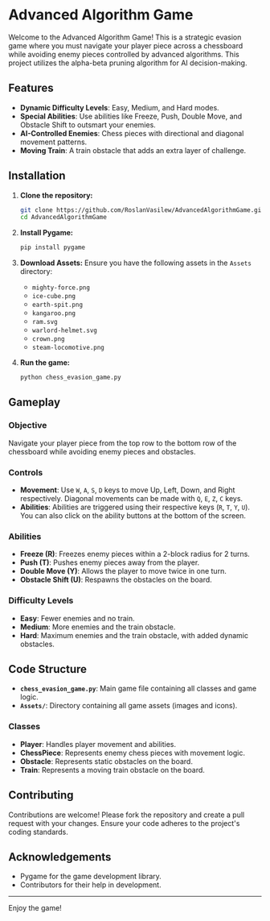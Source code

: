 
# Advanced Algorithm Game

Welcome to the Advanced Algorithm Game! This is a strategic evasion game where you must navigate your player piece across a chessboard while avoiding enemy pieces controlled by advanced algorithms. This project utilizes the alpha-beta pruning algorithm for AI decision-making.

## Features

- **Dynamic Difficulty Levels**: Easy, Medium, and Hard modes.
- **Special Abilities**: Use abilities like Freeze, Push, Double Move, and Obstacle Shift to outsmart your enemies.
- **AI-Controlled Enemies**: Chess pieces with directional and diagonal movement patterns.
- **Moving Train**: A train obstacle that adds an extra layer of challenge.

## Installation

1. **Clone the repository:**
   ```bash
   git clone https://github.com/RoslanVasilew/AdvancedAlgorithmGame.git
   cd AdvancedAlgorithmGame
   ```

2. **Install Pygame:**
   ```bash
   pip install pygame
   ```

3. **Download Assets:**
   Ensure you have the following assets in the `Assets` directory:
   - `mighty-force.png`
   - `ice-cube.png`
   - `earth-spit.png`
   - `kangaroo.png`
   - `ram.svg`
   - `warlord-helmet.svg`
   - `crown.png`
   - `steam-locomotive.png`

4. **Run the game:**
   ```bash
   python chess_evasion_game.py
   ```

## Gameplay

### Objective

Navigate your player piece from the top row to the bottom row of the chessboard while avoiding enemy pieces and obstacles.

### Controls

- **Movement**: Use `W`, `A`, `S`, `D` keys to move Up, Left, Down, and Right respectively. Diagonal movements can be made with `Q`, `E`, `Z`, `C` keys.
- **Abilities**: Abilities are triggered using their respective keys (`R`, `T`, `Y`, `U`). You can also click on the ability buttons at the bottom of the screen.

### Abilities

- **Freeze (R)**: Freezes enemy pieces within a 2-block radius for 2 turns.
- **Push (T)**: Pushes enemy pieces away from the player.
- **Double Move (Y)**: Allows the player to move twice in one turn.
- **Obstacle Shift (U)**: Respawns the obstacles on the board.

### Difficulty Levels

- **Easy**: Fewer enemies and no train.
- **Medium**: More enemies and the train obstacle.
- **Hard**: Maximum enemies and the train obstacle, with added dynamic obstacles.

## Code Structure

- **`chess_evasion_game.py`**: Main game file containing all classes and game logic.
- **`Assets/`**: Directory containing all game assets (images and icons).

### Classes

- **Player**: Handles player movement and abilities.
- **ChessPiece**: Represents enemy chess pieces with movement logic.
- **Obstacle**: Represents static obstacles on the board.
- **Train**: Represents a moving train obstacle on the board.

## Contributing

Contributions are welcome! Please fork the repository and create a pull request with your changes. Ensure your code adheres to the project's coding standards.

## Acknowledgements

- Pygame for the game development library.
- Contributors for their help in development.

---

Enjoy the game!
